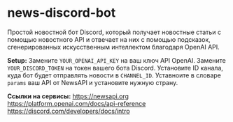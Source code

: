 # news-discord-bot
Простой новостной бот Discord, который получает новостные статьи с помощью новостного API и отвечает на них с помощью подсказок, сгенерированных искусственным интеллектом благодаря OpenAI API.

**Setup:**
  Замените ```YOUR_OPENAI_API_KEY``` на ваш ключ API OpenAI.
  Замените ```YOUR_DISCORD_TOKEN``` на токен вашего бота Discord.
  Установите ID канала, куда бот будет отправлять новости в ```CHANNEL_ID```.
  Уставноите в словаре ```params``` ваш API от NewsAPI и установите нужную страну.

  **Ссылки на сервисы:**
  https://newsapi.org
  https://platform.openai.com/docs/api-reference
  https://discord.com/developers/docs/intro
